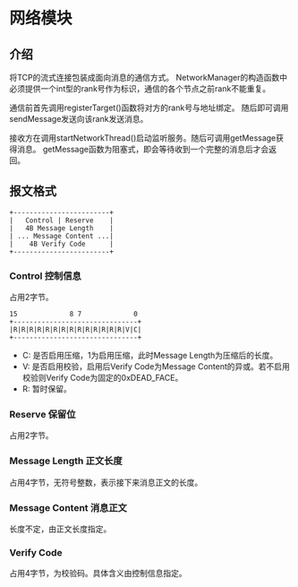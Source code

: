
# 网络模块

## 介绍

将TCP的流式连接包装成面向消息的通信方式。
NetworkManager的构造函数中必须提供一个int型的rank号作为标识，通信的各个节点之前rank不能重复。

通信前首先调用registerTarget()函数将对方的rank号与地址绑定。
随后即可调用sendMessage发送向该rank发送消息。

接收方在调用startNetworkThread()启动监听服务。随后可调用getMessage获得消息。
getMessage函数为阻塞式，即会等待收到一个完整的消息后才会返回。

## 报文格式

```
+------------------------+
|   Control | Reserve    |
|   4B Message Length    |
| ... Message Content ...|
|    4B Verify Code      |
+------------------------+
```

### Control 控制信息 
占用2字节。
```
15             8 7             0
+-------------------------------+
|R|R|R|R|R|R|R|R|R|R|R|R|R|R|V|C|
+-------------------------------+
```

+ C: 是否启用压缩，1为启用压缩，此时Message Length为压缩后的长度。
+ V: 是否启用校验，启用后Verify Code为Message Content的异或。若不启用校验则Verify Code为固定的0xDEAD_FACE。
+ R: 暂时保留。

### Reserve 保留位
占用2字节。

### Message Length 正文长度
占用4字节，无符号整数，表示接下来消息正文的长度。

### Message Content 消息正文
长度不定，由正文长度指定。

### Verify Code
占用4字节，为校验码。具体含义由控制信息指定。